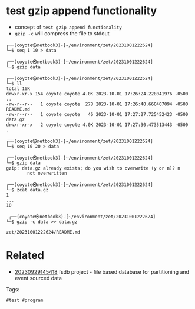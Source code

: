 # test gzip append functionality

- concept of `test gzip append functionality`
- `gzip -c` will compress the file to stdout

```
┌──(coyote㉿netbook3)-[~/environment/zet/20231001222624]
└─$ seq 1 10 > data

┌──(coyote㉿netbook3)-[~/environment/zet/20231001222624]
└─$ gzip data

┌──(coyote㉿netbook3)-[~/environment/zet/20231001222624]
└─$ ll
total 16K
drwxr-xr-x 154 coyote coyote 4.0K 2023-10-01 17:26:24.228041976 -0500 ..
-rw-r--r--   1 coyote coyote  278 2023-10-01 17:26:40.660407094 -0500 README.md
-rw-r--r--   1 coyote coyote   46 2023-10-01 17:27:27.725452423 -0500 data.gz
drwxr-xr-x   2 coyote coyote 4.0K 2023-10-01 17:27:30.473513443 -0500 .

┌──(coyote㉿netbook3)-[~/environment/zet/20231001222624]
└─$ seq 10 20 > data

┌──(coyote㉿netbook3)-[~/environment/zet/20231001222624]
└─$ gzip data
gzip: data.gz already exists; do you wish to overwrite (y or n)? n
        not overwritten

┌──(coyote㉿netbook3)-[~/environment/zet/20231001222624]
└─$ zcat data.gz
1
...
10

 ┌──(coyote㉿netbook3)-[~/environment/zet/20231001222624]
└─$ gzip -c data >> data.gz
```

` zet/20231001222624/README.md `

# Related

- [20230929145418](/zet/20230929145418/README.md) fsdb project - file based database for partitioning and event sourced data

Tags:

    #test #program
